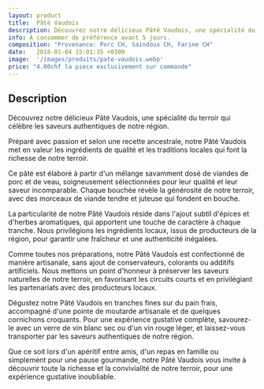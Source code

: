 ```yaml
---
layout: product
title:  Pâté Vaudois
description: Découvrez notre délicieux Pâté Vaudois, une spécialité du terroir qui célèbre les saveurs authentiques de notre région.
info: À consommer de préférence avant 5 jours.
composition: "Provenance: Porc CH, Saindoux CH, Farine CH"
date:   2018-01-04 15:01:35 +0300
image:  '/images/produits/pate-vaudois.webp'
price: "4.00chf la piece exclusivement sur commande"
---
```


## Description

Découvrez notre délicieux Pâté Vaudois, une spécialité du terroir qui célèbre les saveurs authentiques de notre région.

Préparé avec passion et selon une recette ancestrale, notre Pâté Vaudois met en valeur les ingrédients de qualité et les traditions locales qui font la richesse de notre terroir.

Ce pâté est élaboré à partir d'un mélange savamment dosé de viandes de porc et de veau, soigneusement sélectionnées pour leur qualité et leur saveur incomparable. Chaque bouchée révèle la générosité de notre terroir, avec des morceaux de viande tendre et juteuse qui fondent en bouche.

La particularité de notre Pâté Vaudois réside dans l'ajout subtil d'épices et d'herbes aromatiques, qui apportent une touche de caractère à chaque tranche. Nous privilégions les ingrédients locaux, issus de producteurs de la région, pour garantir une fraîcheur et une authenticité inégalées.

Comme toutes nos préparations, notre Pâté Vaudois est confectionné de manière artisanale, sans ajout de conservateurs, colorants ou additifs artificiels. Nous mettons un point d'honneur à préserver les saveurs naturelles de notre terroir, en favorisant les circuits courts et en privilégiant les partenariats avec des producteurs locaux.

Dégustez notre Pâté Vaudois en tranches fines sur du pain frais, accompagné d'une pointe de moutarde artisanale et de quelques cornichons croquants. Pour une expérience gustative complète, savourez-le avec un verre de vin blanc sec ou d'un vin rouge léger, et laissez-vous transporter par les saveurs authentiques de notre région.

Que ce soit lors d'un apéritif entre amis, d'un repas en famille ou simplement pour une pause gourmande, notre Pâté Vaudois vous invite à découvrir toute la richesse et la convivialité de notre terroir, pour une expérience gustative inoubliable.